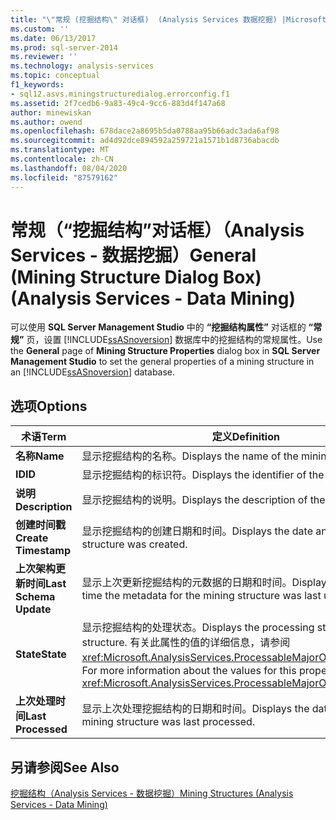 ```yaml
---
title: "\"常规 (挖掘结构\" 对话框)  (Analysis Services 数据挖掘) |Microsoft Docs"
ms.custom: ''
ms.date: 06/13/2017
ms.prod: sql-server-2014
ms.reviewer: ''
ms.technology: analysis-services
ms.topic: conceptual
f1_keywords:
- sql12.asvs.miningstructuredialog.errorconfig.f1
ms.assetid: 2f7cedb6-9a83-49c4-9cc6-883d4f147a68
author: minewiskan
ms.author: owend
ms.openlocfilehash: 678dace2a8695b5da0788aa95b66adc3ada6af98
ms.sourcegitcommit: ad4d92dce894592a259721a1571b1d8736abacdb
ms.translationtype: MT
ms.contentlocale: zh-CN
ms.lasthandoff: 08/04/2020
ms.locfileid: "87579162"
---
```

# <a name="general-mining-structure-dialog-box-analysis-services---data-mining"></a><span data-ttu-id="4843b-102">常规（“挖掘结构”对话框）（Analysis Services - 数据挖掘）</span><span class="sxs-lookup"><span data-stu-id="4843b-102">General (Mining Structure Dialog Box) (Analysis Services - Data Mining)</span></span>
  <span data-ttu-id="4843b-103">可以使用 **SQL Server Management Studio** 中的 **“挖掘结构属性”** 对话框的 **“常规”** 页，设置 [!INCLUDE[ssASnoversion](../includes/ssasnoversion-md.md)] 数据库中的挖掘结构的常规属性。</span><span class="sxs-lookup"><span data-stu-id="4843b-103">Use the **General** page of **Mining Structure Properties** dialog box in **SQL Server Management Studio** to set the general properties of a mining structure in an [!INCLUDE[ssASnoversion](../includes/ssasnoversion-md.md)] database.</span></span>  
  
## <a name="options"></a><span data-ttu-id="4843b-104">选项</span><span class="sxs-lookup"><span data-stu-id="4843b-104">Options</span></span>  
  
|<span data-ttu-id="4843b-105">术语</span><span class="sxs-lookup"><span data-stu-id="4843b-105">Term</span></span>|<span data-ttu-id="4843b-106">定义</span><span class="sxs-lookup"><span data-stu-id="4843b-106">Definition</span></span>|  
|----------|----------------|  
|<span data-ttu-id="4843b-107">**名称**</span><span class="sxs-lookup"><span data-stu-id="4843b-107">**Name**</span></span>|<span data-ttu-id="4843b-108">显示挖掘结构的名称。</span><span class="sxs-lookup"><span data-stu-id="4843b-108">Displays the name of the mining structure.</span></span>|  
|<span data-ttu-id="4843b-109">**ID**</span><span class="sxs-lookup"><span data-stu-id="4843b-109">**ID**</span></span>|<span data-ttu-id="4843b-110">显示挖掘结构的标识符。</span><span class="sxs-lookup"><span data-stu-id="4843b-110">Displays the identifier of the mining structure.</span></span>|  
|<span data-ttu-id="4843b-111">**说明**</span><span class="sxs-lookup"><span data-stu-id="4843b-111">**Description**</span></span>|<span data-ttu-id="4843b-112">显示挖掘结构的说明。</span><span class="sxs-lookup"><span data-stu-id="4843b-112">Displays the description of the mining structure.</span></span>|  
|<span data-ttu-id="4843b-113">**创建时间戳**</span><span class="sxs-lookup"><span data-stu-id="4843b-113">**Create Timestamp**</span></span>|<span data-ttu-id="4843b-114">显示挖掘结构的创建日期和时间。</span><span class="sxs-lookup"><span data-stu-id="4843b-114">Displays the date and time the mining structure was created.</span></span>|  
|<span data-ttu-id="4843b-115">**上次架构更新时间**</span><span class="sxs-lookup"><span data-stu-id="4843b-115">**Last Schema Update**</span></span>|<span data-ttu-id="4843b-116">显示上次更新挖掘结构的元数据的日期和时间。</span><span class="sxs-lookup"><span data-stu-id="4843b-116">Displays the date and time the metadata for the mining structure was last updated.</span></span>|  
|<span data-ttu-id="4843b-117">**State**</span><span class="sxs-lookup"><span data-stu-id="4843b-117">**State**</span></span>|<span data-ttu-id="4843b-118">显示挖掘结构的处理状态。</span><span class="sxs-lookup"><span data-stu-id="4843b-118">Displays the processing state of the mining structure.</span></span> <span data-ttu-id="4843b-119">有关此属性的值的详细信息，请参阅 <xref:Microsoft.AnalysisServices.ProcessableMajorObject.State%2A>。</span><span class="sxs-lookup"><span data-stu-id="4843b-119">For more information about the values for this property, see <xref:Microsoft.AnalysisServices.ProcessableMajorObject.State%2A>.</span></span>|  
|<span data-ttu-id="4843b-120">**上次处理时间**</span><span class="sxs-lookup"><span data-stu-id="4843b-120">**Last Processed**</span></span>|<span data-ttu-id="4843b-121">显示上次处理挖掘结构的日期和时间。</span><span class="sxs-lookup"><span data-stu-id="4843b-121">Displays the date and time the mining structure was last processed.</span></span>|  
  
## <a name="see-also"></a><span data-ttu-id="4843b-122">另请参阅</span><span class="sxs-lookup"><span data-stu-id="4843b-122">See Also</span></span>  
 [<span data-ttu-id="4843b-123">挖掘结构（Analysis Services - 数据挖掘）</span><span class="sxs-lookup"><span data-stu-id="4843b-123">Mining Structures &#40;Analysis Services - Data Mining&#41;</span></span>](data-mining/mining-structures-analysis-services-data-mining.md)  
  
  
